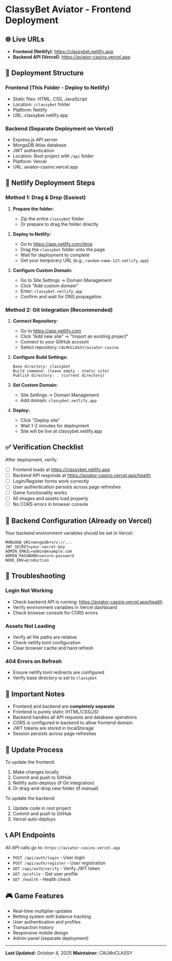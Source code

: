 # ClassyBet Aviator - Frontend Deployment

## 🌐 Live URLs

- **Frontend (Netlify)**: https://classybet.netlify.app
- **Backend API (Vercel)**: https://aviator-casino.vercel.app

## 📁 Deployment Structure

### Frontend (This Folder - Deploy to Netlify)
- Static files: HTML, CSS, JavaScript
- Location: `/classybet` folder
- Platform: Netlify
- URL: classybet.netlify.app

### Backend (Separate Deployment on Vercel)
- Express.js API server
- MongoDB Atlas database
- JWT authentication
- Location: Root project with `/api` folder
- Platform: Vercel
- URL: aviator-casino.vercel.app

## 🚀 Netlify Deployment Steps

### Method 1: Drag & Drop (Easiest)

1. **Prepare the folder:**
   - Zip the entire `classybet` folder
   - Or prepare to drag the folder directly

2. **Deploy to Netlify:**
   - Go to https://app.netlify.com/drop
   - Drag the `classybet` folder onto the page
   - Wait for deployment to complete
   - Get your temporary URL (e.g., `random-name-123.netlify.app`)

3. **Configure Custom Domain:**
   - Go to Site Settings → Domain Management
   - Click "Add custom domain"
   - Enter: `classybet.netlify.app`
   - Confirm and wait for DNS propagation

### Method 2: Git Integration (Recommended)

1. **Connect Repository:**
   - Go to https://app.netlify.com
   - Click "Add new site" → "Import an existing project"
   - Connect to your GitHub account
   - Select repository: `CALMnCLASSY/aviator-casino`

2. **Configure Build Settings:**
   ```
   Base directory: classybet
   Build command: (leave empty - static site)
   Publish directory: . (current directory)
   ```

3. **Set Custom Domain:**
   - Site Settings → Domain Management
   - Add domain: `classybet.netlify.app`

4. **Deploy:**
   - Click "Deploy site"
   - Wait 1-2 minutes for deployment
   - Site will be live at classybet.netlify.app

## ✅ Verification Checklist

After deployment, verify:

- [ ] Frontend loads at https://classybet.netlify.app
- [ ] Backend API responds at https://aviator-casino.vercel.app/health
- [ ] Login/Register forms work correctly
- [ ] User authentication persists across page refreshes
- [ ] Game functionality works
- [ ] All images and assets load properly
- [ ] No CORS errors in browser console

## 🔧 Backend Configuration (Already on Vercel)

Your backend environment variables should be set in Vercel:

```env
MONGODB_URI=mongodb+srv://...
JWT_SECRET=your-secret-key
ADMIN_EMAIL=admin@example.com
ADMIN_PASSWORD=secure-password
NODE_ENV=production
```

## 🐛 Troubleshooting

### Login Not Working
- Check backend API is running: https://aviator-casino.vercel.app/health
- Verify environment variables in Vercel dashboard
- Check browser console for CORS errors

### Assets Not Loading
- Verify all file paths are relative
- Check netlify.toml configuration
- Clear browser cache and hard refresh

### 404 Errors on Refresh
- Ensure netlify.toml redirects are configured
- Verify base directory is set to `classybet`

## 📝 Important Notes

- Frontend and backend are **completely separate**
- Frontend is purely static (HTML/CSS/JS)
- Backend handles all API requests and database operations
- CORS is configured in backend to allow frontend domain
- JWT tokens are stored in localStorage
- Session persists across page refreshes

## 🔄 Update Process

To update the frontend:
1. Make changes locally
2. Commit and push to GitHub
3. Netlify auto-deploys (if Git integration)
4. Or drag-and-drop new folder (if manual)

To update the backend:
1. Update code in root project
2. Commit and push to GitHub
3. Vercel auto-deploys

## 📞 API Endpoints

All API calls go to: `https://aviator-casino.vercel.app`

- `POST /api/auth/login` - User login
- `POST /api/auth/register` - User registration
- `GET /api/auth/verify` - Verify JWT token
- `GET /profile` - Get user profile
- `GET /health` - Health check

## 🎮 Game Features

- Real-time multiplier updates
- Betting system with balance tracking
- User authentication and profiles
- Transaction history
- Responsive mobile design
- Admin panel (separate deployment)

---

**Last Updated:** October 4, 2025
**Maintainer:** CALMnCLASSY
